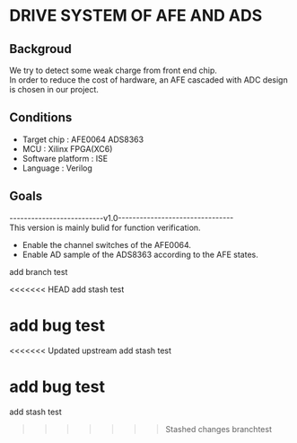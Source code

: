 # DRIVE SYSTEM OF AFE AND ADS
## Backgroud
We try to detect some weak charge from front end chip.  
In order to reduce the cost of hardware, an AFE cascaded with ADC design is chosen in our project.

## Conditions
* Target chip 		       :	AFE0064 ADS8363  
* MCU 				: 	Xilinx FPGA(XC6)  
* Software platform 	: 	ISE  
* Language 			: 	Verilog  

## Goals
--------------------------v1.0--------------------------------  
This version is mainly bulid for function verification.  
* Enable the channel switches of the AFE0064.  
* Enable AD sample of the ADS8363 according to the AFE states.  

add branch test

<<<<<<< HEAD
add stash test

add bug test
=======
<<<<<<< Updated upstream
add stash test

add bug test
=======
add stash test
>>>>>>> Stashed changes
>>>>>>> branchtest
